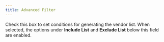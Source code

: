 ```yaml
---
title: Advanced Filter
---
```



Check this box to set conditions for generating the vendor list. When  selected, the options under **Include List**  and **Exclude List** below this field  are enabled.
